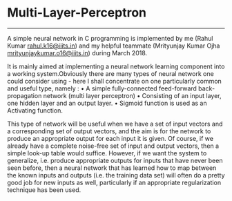 # Multi-Layer-Perceptron
*****************************

A simple neural network in C programming is implemented by me (Rahul Kumar  rahul.k16@iiits.in) and my helpful teammate (Mrityunjay Kumar Ojha  mrityunjaykumar.o16@iiits.in) during March 2018.

It is mainly aimed at implementing a neural network learning component into a working system.Obviously there are many types of neural network one could consider using - here I shall concentrate on one particularly common and useful type, namely :
    •	A simple fully-connected feed-forward back-propagation network (multi layer perceptron)
    •	Consisting of an input layer, one hidden layer and an output layer.
    •	Sigmoid function is used as an Activating function.


This type of network will be useful when we have a set of input vectors and a corresponding set of output vectors, and the aim is for the network to produce an appropriate output for each input it is given. Of course, if we already have a complete noise-free set of input and output vectors, then a simple look-up table would suffice. However, if we want the system to generalize, i.e. produce appropriate outputs for inputs that have never been seen before, then a neural network that has learned how to map between the known inputs and outputs (i.e. the training data set) will often do a pretty good job for new inputs as well, particularly if an appropriate regularization technique has been used.

